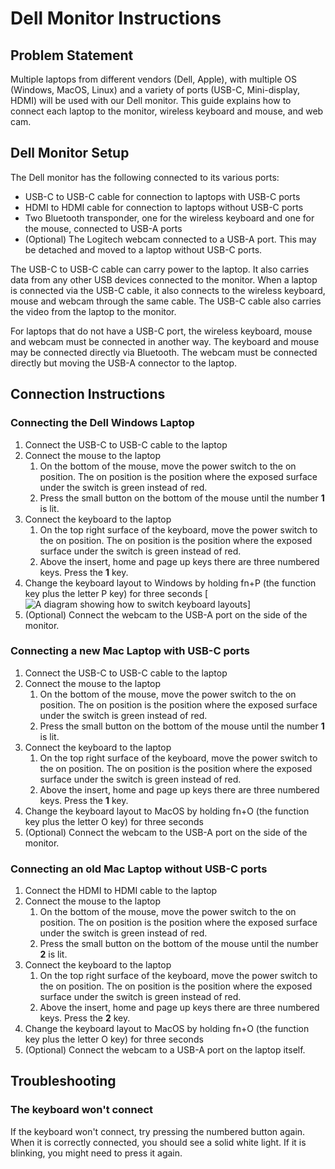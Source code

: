 # Dell Monitor Instructions
## Problem Statement
Multiple laptops from different vendors (Dell, Apple), with multiple OS (Windows, MacOS, Linux) and a variety of ports (USB-C, Mini-display, HDMI) will be used with our Dell monitor. This guide explains how to connect each laptop to the monitor, wireless keyboard and mouse, and web cam.

## Dell Monitor Setup
The Dell monitor has the following connected to its various ports:
* USB-C to USB-C cable for connection to laptops with USB-C ports
* HDMI to HDMI cable for connection to laptops without USB-C ports
* Two Bluetooth transponder, one for the wireless keyboard and one for the mouse, connected to USB-A ports
* (Optional) The Logitech webcam connected to a USB-A port. This may be detached and moved to a laptop without USB-C ports.

The USB-C to USB-C cable can carry power to the laptop. It also carries data from any other USB devices connected to the monitor. When a laptop is connected via the USB-C cable, it also connects to the wireless keyboard, mouse and webcam through the same cable. The USB-C cable also carries the video from the laptop to the monitor.

For laptops that do not have a USB-C port, the wireless keyboard, mouse and webcam must be connected in another way. The keyboard and mouse may be connected directly via Bluetooth. The webcam must be connected directly but moving the USB-A connector to the laptop.

## Connection Instructions

### Connecting the Dell Windows Laptop
1. Connect the USB-C to USB-C cable to the laptop
2. Connect the mouse to the laptop
    1. On the bottom of the mouse, move the power switch to the on position. The on position is the position where the exposed surface under the switch is green instead of red.
    2. Press the small button on the bottom of the mouse until the number **1** is lit.
3. Connect the keyboard to the laptop
    1. On the top right surface of the keyboard, move the power switch to the on position. The on position is the position where the exposed surface under the switch is green instead of red.
    2. Above the insert, home and page up keys there are three numbered keys. Press the **1** key.
4. Change the keyboard layout to Windows by holding fn+P (the function key plus the letter P key) for three seconds [![A diagram showing how to switch keyboard layouts](/images/image_switch_OS.png "A diagram showing how to switch keyboard layouts")]
5. (Optional) Connect the webcam to the USB-A port on the side of the monitor.

### Connecting a new Mac Laptop with USB-C ports
1. Connect the USB-C to USB-C cable to the laptop
2. Connect the mouse to the laptop
    1. On the bottom of the mouse, move the power switch to the on position. The on position is the position where the exposed surface under the switch is green instead of red.
    2. Press the small button on the bottom of the mouse until the number **1** is lit.
3. Connect the keyboard to the laptop
    1. On the top right surface of the keyboard, move the power switch to the on position. The on position is the position where the exposed surface under the switch is green instead of red.
    2. Above the insert, home and page up keys there are three numbered keys. Press the **1** key.
4. Change the keyboard layout to MacOS by holding fn+O (the function key plus the letter O key) for three seconds
5. (Optional) Connect the webcam to the USB-A port on the side of the monitor.

### Connecting an old Mac Laptop without USB-C ports
1. Connect the HDMI to HDMI cable to the laptop
2. Connect the mouse to the laptop
    1. On the bottom of the mouse, move the power switch to the on position. The on position is the position where the exposed surface under the switch is green instead of red.
    2. Press the small button on the bottom of the mouse until the number **2** is lit.
3. Connect the keyboard to the laptop
    1. On the top right surface of the keyboard, move the power switch to the on position. The on position is the position where the exposed surface under the switch is green instead of red.
    2. Above the insert, home and page up keys there are three numbered keys. Press the **2** key.
4. Change the keyboard layout to MacOS by holding fn+O (the function key plus the letter O key) for three seconds
5. (Optional) Connect the webcam to a USB-A port on the laptop itself.

## Troubleshooting

### The keyboard won't connect
If the keyboard won't connect, try pressing the numbered button again. When it is correctly connected, you should see a solid white light. If it is blinking, you might need to press it again. 
